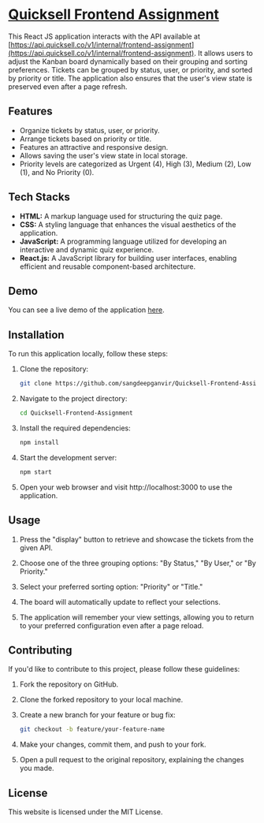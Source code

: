 # [Quicksell Frontend Assignment](https://quicksell-assignment-zeta-self.vercel.app/)

This React JS application interacts with the API available at [https://api.quicksell.co/v1/internal/frontend-assignment](https://api.quicksell.co/v1/internal/frontend-assignment). It allows users to adjust the Kanban board dynamically based on their grouping and sorting preferences. Tickets can be grouped by status, user, or priority, and sorted by priority or title. The application also ensures that the user's view state is preserved even after a page refresh.

## Features

- Organize tickets by status, user, or priority.
- Arrange tickets based on priority or title.
- Features an attractive and responsive design.
- Allows saving the user's view state in local storage.
- Priority levels are categorized as Urgent (4), High (3), Medium (2), Low (1), and No Priority (0).


## Tech Stacks
- **HTML:** A markup language used for structuring the quiz page.  
- **CSS:** A styling language that enhances the visual aesthetics of the application.  
- **JavaScript:** A programming language utilized for developing an interactive and dynamic quiz experience.  
- **React.js:** A JavaScript library for building user interfaces, enabling efficient and reusable component-based architecture.  


## Demo

You can see a live demo of the application [here](https://quicksell-assignment-zeta-self.vercel.app/).



## Installation

To run this application locally, follow these steps:

1. Clone the repository:
   ```bash
   git clone https://github.com/sangdeepganvir/Quicksell-Frontend-Assignment
   ```

2. Navigate to the project directory:
    ```bash
    cd Quicksell-Frontend-Assignment
    ```

3. Install the required dependencies:
    ```bash
    npm install
    ```
4. Start the development server:
    ```bash
    npm start
    ```
5. Open your web browser and visit http://localhost:3000 to use the application.


## Usage

1. Press the "display" button to retrieve and showcase the tickets from the given API.  

2. Choose one of the three grouping options: "By Status," "By User," or "By Priority."  

3. Select your preferred sorting option: "Priority" or "Title."  

4. The board will automatically update to reflect your selections.  

5. The application will remember your view settings, allowing you to return to your preferred configuration even after a page reload.  


## Contributing

If you'd like to contribute to this project, please follow these guidelines:

1. Fork the repository on GitHub.

2. Clone the forked repository to your local machine.

3. Create a new branch for your feature or bug fix:

   ```bash
   git checkout -b feature/your-feature-name
   ```
4. Make your changes, commit them, and push to your fork.

5. Open a pull request to the original repository, explaining the changes you made.

## License
This website is licensed under the MIT License.
